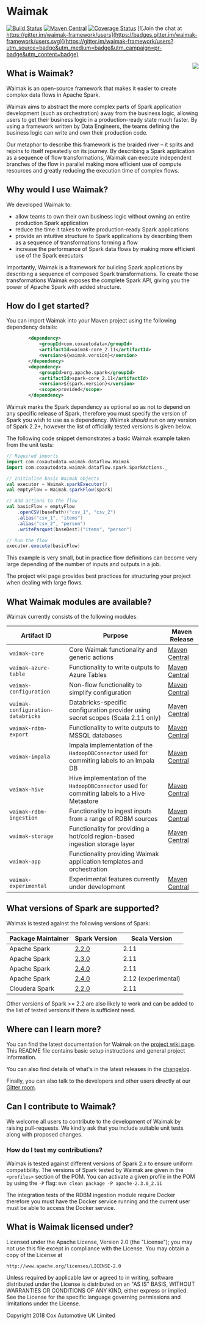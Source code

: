 # Waimak

[![Build Status](https://travis-ci.org/CoxAutomotiveDataSolutions/waimak.svg?branch=develop)](https://travis-ci.org/CoxAutomotiveDataSolutions/waimak) 
[![Maven Central](https://img.shields.io/maven-central/v/com.coxautodata/waimak-core_2.11.svg)](https://search.maven.org/search?q=g:com.coxautodata%20AND%20a:waimak*) [![Coverage Status](https://img.shields.io/codecov/c/github/CoxAutomotiveDataSolutions/waimak/develop.svg)](https://codecov.io/gh/CoxAutomotiveDataSolutions/waimak/branch/develop) [![Join the chat at https://gitter.im/waimak-framework/users](https://badges.gitter.im/waimak-framework/users.svg)](https://gitter.im/waimak-framework/users?utm_source=badge&utm_medium=badge&utm_campaign=pr-badge&utm_content=badge)

<img align="right" src="./images/waimak.svg">

## What is Waimak?

Waimak is an open-source framework that makes it easier to create complex data flows in Apache Spark.

Waimak aims to abstract the more complex parts of Spark application development (such as orchestration) away from the business logic, allowing users to get their business logic in a production-ready state much faster. By using a framework written by Data Engineers, the teams defining the business logic can write and own their production code.

Our metaphor to describe this framework is the braided river – it splits and rejoins to itself repeatedly on its journey. By describing a Spark application as a sequence of flow transformations, Waimak can execute independent branches of the flow in parallel making more efficient use of compute resources and greatly reducing the execution time of complex flows.

## Why would I use Waimak?
We developed Waimak to:
* allow teams to own their own business logic without owning an entire production Spark application
* reduce the time it takes to write production-ready Spark applications
* provide an intuitive structure to Spark applications by describing them as a sequence of transformations forming a flow
* increase the performance of Spark data flows by making more efficient use of the Spark executors

Importantly, Waimak is a framework for building Spark applications by describing a sequence of composed Spark transformations. To create those transformations Waimak exposes the complete Spark API, giving you the power of Apache Spark with added structure.

## How do I get started?

You can import Waimak into your Maven project using the following dependency details:

```xml
        <dependency>
            <groupId>com.coxautodata</groupId>
            <artifactId>waimak-core_2.11</artifactId>
            <version>${waimak.version}</version>
        </dependency>
        <dependency>
            <groupId>org.apache.spark</groupId>
            <artifactId>spark-core_2.11</artifactId>
            <version>${spark.version}</version>
            <scope>provided</scope>
        </dependency>
```

Waimak marks the Spark dependency as optional so as not to depend on any specific release of Spark, therefore you must specify the version of Spark you wish to use as a dependency. Waimak _should_ run on any version of Spark 2.2+, however the list of officially tested versions is given below.

The following code snippet demonstrates a basic Waimak example taken from the unit tests:

```scala
// Required imports
import com.coxautodata.waimak.dataflow.Waimak
import com.coxautodata.waimak.dataflow.spark.SparkActions._

// Initialise basic Waimak objects
val executor = Waimak.sparkExecutor()
val emptyFlow = Waimak.sparkFlow(spark)

// Add actions to the flow
val basicFlow = emptyFlow
    .openCSV(basePath)("csv_1", "csv_2")
    .alias("csv_1", "items")
    .alias("csv_2", "person")
    .writeParquet(baseDest)("items", "person")

// Run the flow
executor.execute(basicFlow)
```

This example is very small, but in practice flow definitions can become very large depending of the number of inputs and outputs in a job.

The project wiki page provides best practices for structuring your project when dealing with large flows.

## What Waimak modules are available?

Waimak currently consists of the following modules:

Artifact ID | Purpose | Maven Release
----------- | ------- | -------------
`waimak-core` | Core Waimak functionality and generic actions | [Maven Central](https://search.maven.org/search?q=g:com.coxautodata%20AND%20a:waimak-core*) 
`waimak-azure-table` | Functionality to write outputs to Azure Tables | [Maven Central](https://search.maven.org/search?q=g:com.coxautodata%20AND%20a:waimak-azure-table*)
`waimak-configuration` | Non-flow functionality to simplify configuration | [Maven Central](https://search.maven.org/search?q=g:com.coxautodata%20AND%20a:waimak-configuration*)
`waimak-configuration-databricks` | Databricks-specific configuration provider using secret scopes (Scala 2.11 only) | [Maven Central](https://search.maven.org/search?q=g:com.coxautodata%20AND%20a:waimak-configuration-databricks*)
`waimak-rdbm-export` | Functionality to write outputs to MSSQL databases | [Maven Central](https://search.maven.org/search?q=g:com.coxautodata%20AND%20a:waimak-rdbm-export*)
`waimak-impala` | Impala implementation of the `HadoopDBConnector` used for commiting labels to an Impala DB | [Maven Central](https://search.maven.org/search?q=g:com.coxautodata%20AND%20a:waimak-impala*)
`waimak-hive` | Hive implementation of the `HadoopDBConnector` used for commiting labels to a Hive Metastore | [Maven Central](https://search.maven.org/search?q=g:com.coxautodata%20AND%20a:waimak-hive*)
`waimak-rdbm-ingestion` | Functionality to ingest inputs from a range of RDBM sources | [Maven Central](https://search.maven.org/search?q=g:com.coxautodata%20AND%20a:waimak-rdbm-ingestion*)
`waimak-storage` | Functionality for providing a hot/cold region-based ingestion storage layer | [Maven Central](https://search.maven.org/search?q=g:com.coxautodata%20AND%20a:waimak-storage*)
`waimak-app` | Functionality providing Waimak application templates and orchestration
`waimak-experimental` | Experimental features currently under development | [Maven Central](https://search.maven.org/search?q=g:com.coxautodata%20AND%20a:waimak-experimental*)

## What versions of Spark are supported?

Waimak is tested against the following versions of Spark:

Package Maintainer | Spark Version | Scala Version
------------------ | ------------- | -------------
Apache Spark | [2.2.0](https://spark.apache.org/releases/spark-release-2-2-0.html) | 2.11
Apache Spark | [2.3.0](https://spark.apache.org/releases/spark-release-2-3-0.html) | 2.11
Apache Spark | [2.4.0](https://spark.apache.org/releases/spark-release-2-3-0.html) | 2.11
Apache Spark | [2.4.0](https://spark.apache.org/releases/spark-release-2-3-0.html) | 2.12 (experimental)
Cloudera Spark | [2.2.0](https://www.cloudera.com/documentation/spark2/latest/topics/spark2.html) | 2.11

Other versions of Spark >= 2.2 are also likely to work and can be added to the list of tested versions if there is sufficient need.

## Where can I learn more?

You can find the latest documentation for Waimak on the [project wiki page](https://github.com/CoxAutomotiveDataSolutions/waimak/wiki). This README file contains basic setup instructions and general project information.

You can also find details of what's in the latest releases in the [changelog](CHANGELOG.md).

Finally, you can also talk to the developers and other users directly at our [Gitter room](https://gitter.im/waimak-framework/users).

## Can I contribute to Waimak?

We welcome all users to contribute to the development of Waimak by raising pull-requests. We kindly ask that you include suitable unit tests along with proposed changes.

### How do I test my contributions?

Waimak is tested against different versions of Spark 2.x to ensure uniform compatibility. The versions of Spark tested by Waimak are given in the `<profiles>` section of the POM. You can activate a given profile in the POM by using the `-P` flag: `mvn clean package -P apache-2.3.0_2.11`

The integration tests of the RDBM ingestion module require Docker therefore you must have the Docker service running and the current user must be able to access the Docker service.

## What is Waimak licensed under?

Licensed under the Apache License, Version 2.0 (the "License");
you may not use this file except in compliance with the License.
You may obtain a copy of the License at

    http://www.apache.org/licenses/LICENSE-2.0

Unless required by applicable law or agreed to in writing, software
distributed under the License is distributed on an "AS IS" BASIS,
WITHOUT WARRANTIES OR CONDITIONS OF ANY KIND, either express or implied.
See the License for the specific language governing permissions and
limitations under the License.

Copyright 2018 Cox Automotive UK Limited
